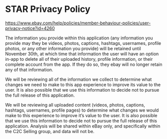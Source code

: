 # STAR Privacy Policy

https://www.ebay.com/help/policies/member-behaviour-policies/user-privacy-notice?id=4260

The information you provide within this application (any information you provide may they be videos, photos, captions, hashtags, usernames, profile photos, or any other information you provide) will be retained until November 30th, at which time that information the user will have an option in-app to delete all of their uploaded history, profile information, or their complete account from the app. If they do so, they ebay will no longer retain any of that information.
 
We will be reviewing all of the information we collect to determine what changes we need to make to this app experience to improve its value to the user. It is also possible that we use this information to decide not to pursue the full release of this application.

We will be reviewing all uploaded content (videos, photos, captions, hashtags, usernames, profile pages) to determine what changes we would make to this experience to improve it’s value to the user. It is also possible that we use this information to decide not to pursue the full release of this application. Analysis will be shared within eBay only, and specifically within the C2C Selling group, and data will not be.

